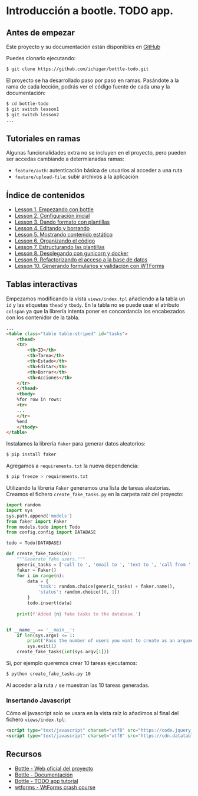 # Introducción a bootle. TODO app.

## Antes de empezar

Este proyecto y su documentación están disponibles en [GitHub](https://github.com/ichigar/bottle-todo)

Puedes clonarlo ejecutando:

```bash
$ git clone https://github.com/ichigar/bottle-todo.git
```

El proyecto se ha desarrollado paso por paso en ramas. Pasándote a la rama de cada lección, podrás ver el código fuente de cada una y la documentación:

```bash
$ cd bottle-todo
$ git switch lesson1
$ git switch lesson2
...
```
## Tutoriales en ramas

Algunas funcionalidades extra no se incluyen en el proyecto, pero pueden ser accedas cambiando a determianadas ramas:

* `feature/auth`: autenticación básica de usuarios al acceder a una ruta
* `feature/upload-file`: subir archivos a la aplicación

## Índice de contenidos

* [Lesson 1. Empezando con bottle](doc/lesson1.md)
* [Lesson 2. Configuración inicial](doc/lesson2.md)
* [Lesson 3. Dando formato con plantillas](doc/lesson3.md)
* [Lesson 4. Editando y borrando](doc/lesson4.md)
* [Lesson 5. Mostrando contenido estático](doc/lesson5.md)
* [Lesson 6. Organizando el código](doc/lesson6.md)
* [Lesson 7. Estructurando las plantillas](doc/lesson7.md)
* [Lesson 8. Desplegando con gunicorn y docker](doc/lesson8.md)
* [Lesson 9. Refactorizando el acceso a la base de datos](doc/lesson9.md)
* [Lesson 10. Generando formularios y validación con WTForms](doc/lesson10.md)

## Tablas interactivas 

Empezamos modificando la vista `views/index.tpl` añadiendo a la tabla un `id` y las etiquetas `thead` y `tbody`. En la tabla no se puede usar el atributo `colspan` ya que la librería intenta poner en concordancia los encabezados con los contenidor de la tabla.

```html
...
<table class="table table-striped" id="tasks">
    <thead>
    <tr>
        <th>ID</th>
        <th>Tarea</th>
        <th>Estado</th>
        <th>Editar</th>
        <th>Borrar</th>
        <th>Acciones</th>
    </tr>
    </thead>
    <tbody>
    %for row in rows:
    <tr>
    ...
    </tr>
    %end
    </tbody>
</table>
```
Instalamos la librería `faker` para generar datos aleatorios:

```bash
$ pip install faker
```

Agregamos a `requirements.txt` la nueva dependencia:

```bash
$ pip freeze > requirements.txt
```


Utilizando la librería `Faker` generamos una lista de tareas aleatorias. Creamos el fichero `create_fake_tasks.py` en la carpeta raíz del proyecto:

```python
import random
import sys
sys.path.append('models')
from faker import Faker
from models.todo import Todo
from config.config import DATABASE

todo = Todo(DATABASE)

def create_fake_tasks(n):
    """Generate fake users."""
    generic_tasks = ['call to ', 'email to ', 'text to ', 'call from ', 'email from ', 'text from ']
    faker = Faker()
    for i in range(n):
        data = {
            'task': random.choice(generic_tasks) + faker.name(), 
            'status': random.choice([0, 1])
        }
        todo.insert(data)
        
    print(f'Added {n} fake tasks to the database.')


if __name__ == '__main__':
    if len(sys.argv) <= 1:
        print('Pass the number of users you want to create as an argument.')
        sys.exit(1)
    create_fake_tasks(int(sys.argv[1]))
```

Si, por ejemplo queremos crear 10 tareas ejecutamos:

```bash
$ python create_fake_tasks.py 10
```

Al acceder a la ruta `/` se muestran las 10 tareas generadas.

### Insertando Javascript

Cómo el javascript solo se usara en la vista raíz lo añadimos al final del fichero `views/index.tpl`:

```html
<script type="text/javascript" charset="utf8" src="https://code.jquery.com/jquery-3.6.0.min.js"></script>
<script type="text/javascript" charset="utf8" src="https://cdn.datatables.net/1.10.25/js/jquery.dataTables.js"></script>
```
## Recursos

* [Bottle - Web oficial del proyecto](http://bottlepy.org/)
* [Bottle - Documentación](https://bottlepy.org/docs/dev/index.html)
* [Bottle - TODO app tutorial](https://bottlepy.org/docs/dev/tutorial_app.html)
* [wtforms - WtForms crash course](https://wtforms.readthedocs.io/en/3.0.x/crash_course/)